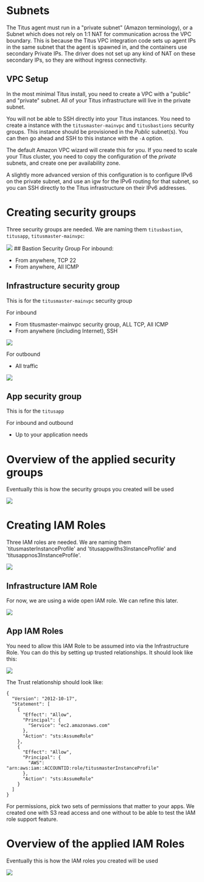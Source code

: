 # Subnets
The Titus agent must run in a "private subnet" (Amazon terminology), or a Subnet which does not rely on 1:1 NAT for communication across the VPC boundary. This is because the Titus VPC integration code sets up agent IPs in the same subnet that the agent is spawned in, and the containers use secondary Private IPs. The driver does not set up any kind of NAT on these secondary IPs, so they are without ingress connectivity.

## VPC Setup
In the most minimal Titus install, you need to create a VPC with a "public" and "private" subnet. All of your Titus infrastructure will live in the private subnet.

You will not be able to SSH directly into your Titus instances. You need to create a instance with the `titusmaster-mainvpc` and `titusbastions` security groups. This instance should be provisioned in the _Public_ subnet(s). You can then go ahead and SSH to this instance with the `-A` option. 

The default Amazon VPC wizard will create this for you. If you need to scale your Titus cluster, you need to copy the configuration of the _private_ subnets, and create one per availability zone.

A slightly more advanced version of this configuration is to configure IPv6 on the private subnet, and use an igw for the IPv6 routing for that subnet, so you can SSH directly to the Titus infrastructure on their IPv6 addresses.

# Creating security groups

Three security groups are needed. We are naming them `titusbastion`, `titusapp`, `titusmaster-mainvpc`:

<img src="../../images/secgroups.png" />
## Bastion Security Group
For inbound:

- From anywhere, TCP 22
- From anywhere, All ICMP

## Infrastructure security group

This is for the `titusmaster-mainvpc` security group

For inbound

- From titusmaster-mainvpc security group, ALL TCP, All ICMP
- From anywhere (including Internet), SSH

<img src="../../images/titusmaster-mainvpc-secgroup-inbound.png" />

For outbound

- All traffic

<img src="../../images/titusmaster-mainvpc-secgroup-outbound.png" />

## App security group

This is for the `titusapp` 

For inbound and outbound

- Up to your application needs

# Overview of the applied security groups

Eventually this is how the security groups you created will be used

<img src="../../images/secgroups-arch.png" />

# Creating IAM Roles

Three IAM roles are needed. We are naming them `titusmasterInstanceProfile' and 'titusappwiths3InstanceProfile'
and 'titusappnos3InstanceProfile'.

<img src="../../images/iamroles.png" />

## Infrastructure IAM Role

For now, we are using a wide open IAM role. We can refine this later.

<img src="../../images/titusmasterinstanceprofilepolicy.png" />

## App IAM Roles

You need to allow this IAM Role to be assumed into via the Infrastructure Role. You can do this by setting
up trusted relationships. It should look like this:

<img src="../../images/titusappinstanceprofile-trust.png" />

The Trust relationship should look like:

```
{
  "Version": "2012-10-17",
  "Statement": [
    {
      "Effect": "Allow",
      "Principal": {
        "Service": "ec2.amazonaws.com"
      },
      "Action": "sts:AssumeRole"
    },
    {
      "Effect": "Allow",
      "Principal": {
        "AWS": "arn:aws:iam::ACCOUNTID:role/titusmasterInstanceProfile"
      },
      "Action": "sts:AssumeRole"
    }
  ]
}
```

For permissions, pick two sets of permissions that matter to your apps. We created one with S3 read access
and one without to be able to test the IAM role support feature.

# Overview of the applied IAM Roles

Eventually this is how the IAM roles you created will be used

<img src="../../images/iamroles-arch.jpg" />
